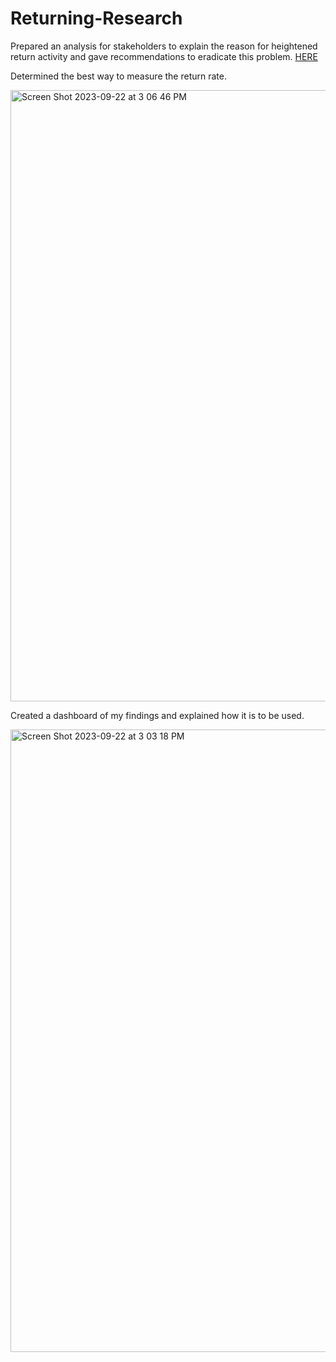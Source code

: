 # Returning-Research
Prepared an analysis for stakeholders to explain the reason for heightened return activity and gave recommendations to eradicate this problem. 
[HERE](https://public.tableau.com/views/ReturningWorries/Story?:language=en-US&:display_count=n&:origin=viz_share_link)

Determined the best way to measure the return rate.

<img width="978" alt="Screen Shot 2023-09-22 at 3 06 46 PM" src="https://github.com/jaycebrayboy/Returning-Research/assets/141188945/4ffeac13-b63b-4f70-b460-9a2749a3df10">





Created a dashboard of my findings and explained how it is to be used.

<img width="996" alt="Screen Shot 2023-09-22 at 3 03 18 PM" src="https://github.com/jaycebrayboy/Returning-Research/assets/141188945/1a8bc1ae-b720-4d48-9d15-f83f7e8e8556">
